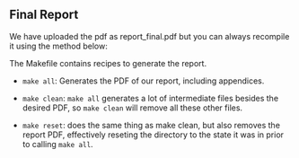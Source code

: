 ## Final Report

We have uploaded the pdf as report_final.pdf but you can always recompile it using the method below:

The Makefile contains recipes to generate the report. 

- `make all`: Generates the PDF of our report, including appendices. 

- `make clean`: `make all` generates a lot of intermediate files besides the 
desired PDF, so `make clean` will remove all these other files. 

- `make reset`: does the same thing as make clean, but also removes the report 
PDF, effectively reseting the directory to the state it was in prior to calling 
`make all`.

